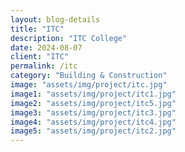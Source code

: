 ```yaml
---  
layout: blog-details  
title: "ITC"  
description: "ITC College"  
date: 2024-08-07  
client: "ITC" 
permalink: /itc 
category: "Building & Construction"
image: "assets/img/project/itc.jpg"  
image1: "assets/img/project/itc1.jpg" 
image2: "assets/img/project/itc5.jpg" 
image3: "assets/img/project/itc3.jpg" 
image4: "assets/img/project/itc4.jpg" 
image5: "assets/img/project/itc2.jpg"
---  
```



